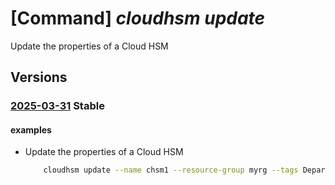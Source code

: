 # [Command] _cloudhsm update_

Update the properties of a Cloud HSM

## Versions

### [2025-03-31](/Resources/mgmt-plane/L3N1YnNjcmlwdGlvbnMve30vcmVzb3VyY2Vncm91cHMve30vcHJvdmlkZXJzL21pY3Jvc29mdC5oYXJkd2FyZXNlY3VyaXR5bW9kdWxlcy9jbG91ZGhzbWNsdXN0ZXJzL3t9/2025-03-31.xml) **Stable**

<!-- mgmt-plane /subscriptions/{}/resourcegroups/{}/providers/microsoft.hardwaresecuritymodules/cloudhsmclusters/{} 2025-03-31 -->

#### examples

- Update the properties of a Cloud HSM
    ```bash
        cloudhsm update --name chsm1 --resource-group myrg --tags Department=Accounting
    ```
